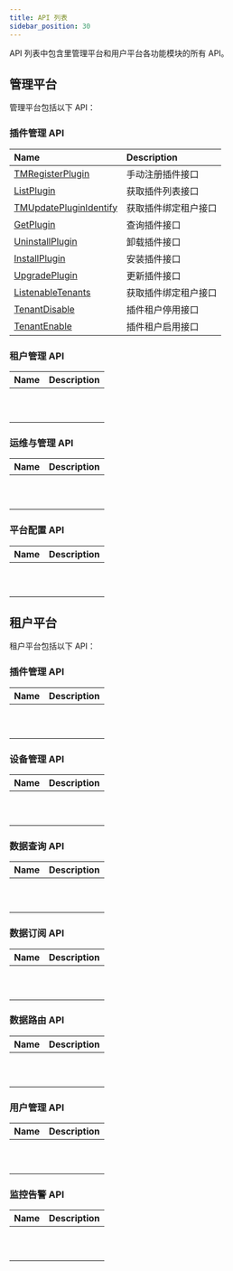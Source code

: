 ```yaml
---
title: API 列表
sidebar_position: 30
---
```


API 列表中包含里管理平台和用户平台各功能模块的所有 API。

## 管理平台

管理平台包括以下 API：

### 插件管理 API

| Name                                                         | Description          |
| :----------------------------------------------------------- | :------------------- |
| [TMRegisterPlugin](https://docs.tkeel.io/api/rudder/method_TMRegisterPlugin) | 手动注册插件接口     |
| [ListPlugin](https://docs.tkeel.io/api/rudder/method_ListPlugin) | 获取插件列表接口     |
| [TMUpdatePluginIdentify](https://docs.tkeel.io/api/rudder/method_TMUpdatePluginIdentify) | 获取插件绑定租户接口 |
| [GetPlugin](https://docs.tkeel.io/api/rudder/method_GetPlugin) | 查询插件接口         |
| [UninstallPlugin](https://docs.tkeel.io/api/rudder/method_UninstallPlugin) | 卸载插件接口         |
| [InstallPlugin](https://docs.tkeel.io/api/rudder/method_InstallPlugin) | 安装插件接口         |
| [UpgradePlugin](https://docs.tkeel.io/api/rudder/method_UpgradePlugin) | 更新插件接口         |
| [ListenableTenants](https://docs.tkeel.io/api/rudder/method_ListenableTenants) | 获取插件绑定租户接口 |
| [TenantDisable](https://docs.tkeel.io/api/rudder/method_TenantDisable) | 插件租户停用接口     |
| [TenantEnable](https://docs.tkeel.io/api/rudder/method_TenantEnable) | 插件租户启用接口     |

### 租户管理 API

| Name | Description |
| :--- | :---------- |
|      |             |
|      |             |
|      |             |
|      |             |
|      |             |
|      |             |
|      |             |
|      |             |
|      |             |
|      |             |

### 运维与管理 API

| Name | Description |
| :--- | :---------- |
|      |             |
|      |             |
|      |             |
|      |             |
|      |             |
|      |             |
|      |             |
|      |             |
|      |             |
|      |             |

### 平台配置 API

| Name | Description |
| :--- | :---------- |
|      |             |
|      |             |
|      |             |
|      |             |
|      |             |
|      |             |
|      |             |
|      |             |
|      |             |
|      |             |

## 租户平台

租户平台包括以下 API：

### 插件管理 API

| Name | Description |
| :--- | :---------- |
|      |             |
|      |             |
|      |             |
|      |             |
|      |             |
|      |             |
|      |             |
|      |             |
|      |             |
|      |             |

### 设备管理 API

| Name | Description |
| :--- | :---------- |
|      |             |
|      |             |
|      |             |
|      |             |
|      |             |
|      |             |
|      |             |
|      |             |
|      |             |
|      |             |

### 数据查询 API

| Name | Description |
| :--- | :---------- |
|      |             |
|      |             |
|      |             |
|      |             |
|      |             |
|      |             |
|      |             |
|      |             |
|      |             |
|      |             |

### 数据订阅 API

| Name | Description |
| :--- | :---------- |
|      |             |
|      |             |
|      |             |
|      |             |
|      |             |
|      |             |
|      |             |
|      |             |
|      |             |
|      |             |

### 数据路由 API

| Name | Description |
| :--- | :---------- |
|      |             |
|      |             |
|      |             |
|      |             |
|      |             |
|      |             |
|      |             |
|      |             |
|      |             |
|      |             |

### 用户管理 API

| Name | Description |
| :--- | :---------- |
|      |             |
|      |             |
|      |             |
|      |             |
|      |             |
|      |             |
|      |             |
|      |             |
|      |             |
|      |             |

### 监控告警 API

| Name | Description |
| :--- | :---------- |
|      |             |
|      |             |
|      |             |
|      |             |
|      |             |
|      |             |
|      |             |
|      |             |
|      |             |
|      |             |
